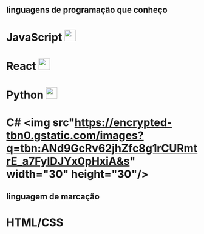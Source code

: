 ## linguagens de programação que conheço 
   # JavaScript <img src="https://upload.wikimedia.org/wikipedia/commons/thumb/9/99/Unofficial_JavaScript_logo_2.svg/1200px-Unofficial_JavaScript_logo_2.svg.png" width="30" height="30"/>
   # React <img src="https://encrypted-tbn0.gstatic.com/images?q=tbn:ANd9GcSg1MndL-Xp1JcnqaB0YOqTp6zDjrwYyGKsPA&s"  width="30" height="30"/>
   # Python <img src="https://www.svgrepo.com/show/376344/python.svg"  width="30" height="30"/> 
   # C# <img src"https://encrypted-tbn0.gstatic.com/images?q=tbn:ANd9GcRv62jhZfc8g1rCURmtrE_a7FylDJYx0pHxiA&s"  width="30"  height="30"/>

## linguagem de marcação
   # HTML/CSS 
   
